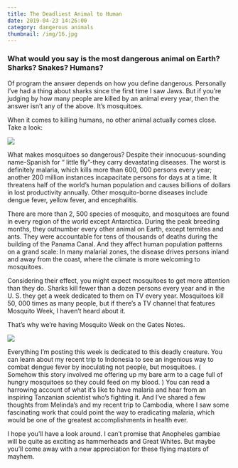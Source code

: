 ```yaml
---
title: The Deadliest Animal to Human
date: 2019-04-23 14:26:00
category: dangerous animals
thumbnail: /img/16.jpg
---
```


<h3>What would you say is the most dangerous animal on Earth? Sharks? Snakes? Humans?</h3>

Of program the answer depends on how you define dangerous. Personally I’ve had a thing about sharks since the first time I saw Jaws. But if you’re judging by how many people are killed by an animal every year, then the answer isn’t any of the above. It’s mosquitoes.

When it comes to killing humans, no other animal actually comes close. Take a look:

![](/img/15.jpg)

<!-- more -->

What makes mosquitoes so dangerous? Despite their innocuous-sounding name-Spanish for “ little fly”-they carry devastating diseases. The worst is definitely malaria, which kills more than 600, 000 persons every year; another 200 million instances incapacitate persons for days at a time. It threatens half of the world’s human population and causes billions of dollars in lost productivity annually. Other mosquito-borne diseases include dengue fever, yellow fever, and encephalitis.

There are more than 2, 500 species of mosquito, and mosquitoes are found in every region of the world except Antarctica. During the peak breeding months, they outnumber every other animal on Earth, except termites and ants. They were accountable for tens of thousands of deaths during the building of the Panama Canal. And they affect human population patterns on a grand scale: In many malarial zones, the disease drives persons inland and away from the coast, where the climate is more welcoming to mosquitoes.

Considering their effect, you might expect mosquitoes to get more attention than they do. Sharks kill fewer than a dozen persons every year and in the U. S. they get a week dedicated to them on TV every year. Mosquitoes kill 50, 000 times as many people, but if there’s a TV channel that features Mosquito Week, I haven’t heard about it.

That’s why we’re having Mosquito Week on the Gates Notes.

![](/img/16.jpg)

Everything I’m posting this week is dedicated to this deadly creature. You can learn about my recent trip to Indonesia to see an ingenious way to combat dengue fever by inoculating not people, but mosquitoes. ( Somehow this story involved me offering up my bare arm to a cage full of hungry mosquitoes so they could feed on my blood. ) You can read a harrowing account of what it’s like to have malaria and hear from an inspiring Tanzanian scientist who’s fighting it. And I’ve shared a few thoughts from Melinda’s and my recent trip to Cambodia, where I saw some fascinating work that could point the way to eradicating malaria, which would be one of the greatest accomplishments in health ever.

I hope you’ll have a look around. I can’t promise that Anopheles gambiae will be quite as exciting as hammerheads and Great Whites. But maybe you’ll come away with a new appreciation for these flying masters of mayhem.